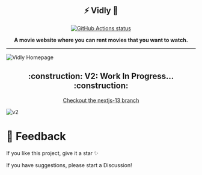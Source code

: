 <div align="center">
<h2>⚡ Vidly 🎥</h1>
<p><a href="https://github.com/TAKANOME-DEV/vidly-client"><img alt="GitHub Actions status" src="https://github.com/TAKANOME-DEV/vidly-client/actions/workflows/codeql-analysis.yml/badge.svg"></a></p>
<strong>
A movie website where you can rent movies that you want to watch. <br>
</strong>
</div>

---

![Vidly Homepage](https://user-images.githubusercontent.com/79809121/211150168-9ecf89f3-d974-4245-a83f-f6f655b0725a.png)

<div align="center">
<h2>:construction: V2: Work In Progress... :construction: </h1>
<p><a href="https://github.com/TAKANOME-DEV/vidly-client/pull/72">Checkout the nextjs-13 branch</a></p>
</div>

![v2](https://user-images.githubusercontent.com/79809121/219101547-98852d6b-668e-4cc8-bb4d-d5201f8a7f6b.png)

# 💭 Feedback

If you like this project, give it a star ✨

If you have suggestions, please start a Discussion!
